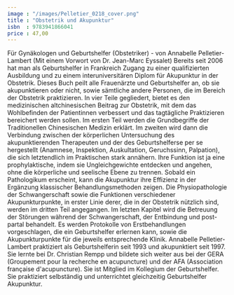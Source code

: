 ```yaml
---
image : "/images/Pelletier_0218_cover.png"
title : "Obstetrik und Akupunktur"
isbn  : 9783941866041
price : 47,00
---
```


Für Gynäkologen und Geburtshelfer (Obstetriker) - von Annabelle Pelletier-Lambert (Mit einem Vorwort von Dr. Jean-Marc Eyssalet) Bereits seit 2006 hat man als Geburtshelfer in Frankreich Zugang zu einer qualifizierten Ausbildung und zu einem interuniversitären Diplom für Akupunktur in der Obstetrik. Dieses Buch peilt alle Frauenärzte und Geburtshelfer an, ob sie akupunktieren oder nicht, sowie sämtliche andere Personen, die im Bereich der Obstetrik praktizieren. In vier Teile gegliedert, bietet es den medizinischen altchinesischen Beitrag zur Obstetrik, mit dem das Wohlbefinden der Patientinnen verbessert und das tagtägliche Praktizieren bereichert werden sollen. Im ersten Teil werden die Grundbegriffe der Traditionellen Chinesischen Medizin erklärt. Im zweiten wird dann die Verbindung zwischen der körperlichen Untersuchung des akupunktierenden Therapeuten und der des Geburtshelferse per se hergestellt (Anamnese, Inspektion, Auskultation, Geruchssinn, Palpation), die sich letztendlich im Praktischen stark annähern. Ihre Funktion ist ja eine prophylaktische, indem sie Ungleichgewichte entdecken und angehen, ohne die körperliche und seelische Ebene zu trennen. Sobald ein Pathologikum erscheint, kann die Akupunktur ihre Effizienz in der Ergänzung klassischer Behandlungsmethoden zeigen. Die Physiopathologie der Schwangerschaft sowie die Funktionen verschiedener Akupunkturpunkte, in erster Linie derer, die in der Obstetrik nützlich sind, werden im dritten Teil angegangen. Im letzten Kapitel wird die Betreuung der Störungen während der Schwangerschaft, der Entbindung und post-partal behandelt. Es werden Protokolle von Erstbehandlungen vorgeschlagen, die ein Geburtshelfer erlernen kann, sowie die Akupunkturpunkte für die jeweils entsprechende Klinik. Annabelle Pelletier-Lambert praktiziert als Geburtshelferin seit 1993 und akupunktiert seit 1997. Sie lernte bei Dr. Christian Rempp und bildete sich weiter aus bei der GERA (Groupement pour la recherche en acupuncture) und der AFA (Association française d'acupuncture). Sie ist Mitglied im Kollegium der Geburtshelfer. Sie praktiziert selbständig und unterrichtet gleichzeitig Geburtshelfer Akupunktur.
